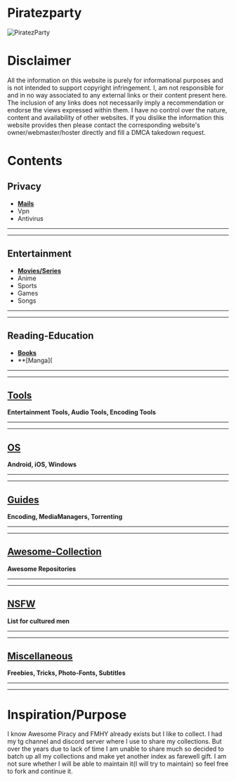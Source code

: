 # Piratezparty
![PiratezParty](https://i.imgur.com/M3ZrJUB.jpg)
# Disclaimer
All the information on this website is purely for informational purposes and is not intended to support copyright infringement. I, am not responsible for and in no way associated to any external links or their content present here. The inclusion of any links does not necessarily imply a recommendation or endorse the views expressed within them. I have no control over the nature, content and availability of other websites. If you dislike the information this website provides then please contact the corresponding website's owner/webmaster/hoster directly and fill a DMCA takedown request.
# Contents
## Privacy

* **[Mails](https://github.com/Piratezparty/Piratezparty/blob/main/Mails.md)**
* Vpn
* Antivirus

***
***

## Entertainment

* **[Movies/Series](https://github.com/Piratezparty/Piratezparty/blob/main/Movie-Series.md)**
* Anime
* Sports
* Games
* Songs

***
***

## Reading-Education

* **[Books](https://github.com/Piratezparty/Piratezparty/blob/main/Books.md)**
* **[Manga](

***
***

## [Tools](https://github.com/Piratezparty/Piratezparty/blob/main/Tools.md)

**Entertainment Tools, Audio Tools, Encoding Tools** 

***
***

## [OS](https://github.com/Piratezparty/Piratezparty/blob/main/OS.md)

**Android, iOS, Windows** 

***
***

## [Guides](https://github.com/Piratezparty/Piratezparty/blob/main/Guides.md)

**Encoding, MediaManagers, Torrenting** 

***
***

## [Awesome-Collection](https://github.com/Piratezparty/Piratezparty/blob/main/Awesome-Collection.md)

**Awesome Repositories** 

***
***

## [NSFW](https://github.com/Piratezparty/Piratezparty/blob/main/NSFW.md)

**List for cultured men** 

***
***

## [Miscellaneous](https://github.com/Piratezparty/Piratezparty/blob/main/Miscellaneous.md)

**Freebies, Tricks, Photo-Fonts, Subtitles** 

***
***

# Inspiration/Purpose
I know Awesome Piracy and FMHY already exists but I like to collect. I had my tg channel and discord server where I use to share my collections. But over the years due to lack of time I am unable to share much so decided to batch up all my collections and make yet another index as farewell gift. I am not sure whether I will be able to maintain it(I will try to maintain) so feel free to fork and continue it.





